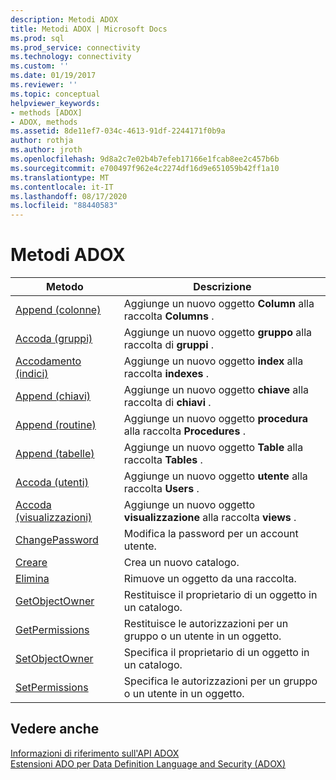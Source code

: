 ```yaml
---
description: Metodi ADOX
title: Metodi ADOX | Microsoft Docs
ms.prod: sql
ms.prod_service: connectivity
ms.technology: connectivity
ms.custom: ''
ms.date: 01/19/2017
ms.reviewer: ''
ms.topic: conceptual
helpviewer_keywords:
- methods [ADOX]
- ADOX, methods
ms.assetid: 8de11ef7-034c-4613-91df-2244171f0b9a
author: rothja
ms.author: jroth
ms.openlocfilehash: 9d8a2c7e02b4b7efeb17166e1fcab8ee2c457b6b
ms.sourcegitcommit: e700497f962e4c2274df16d9e651059b42ff1a10
ms.translationtype: MT
ms.contentlocale: it-IT
ms.lasthandoff: 08/17/2020
ms.locfileid: "88440583"
---
```

# <a name="adox-methods"></a>Metodi ADOX

|Metodo|Descrizione|  
|-|-|  
|[Append (colonne)](../../../ado/reference/adox-api/append-method-adox-columns.md)|Aggiunge un nuovo oggetto **Column** alla raccolta **Columns** .|  
|[Accoda (gruppi)](../../../ado/reference/adox-api/append-method-adox-groups.md)|Aggiunge un nuovo oggetto **gruppo** alla raccolta di **gruppi** .|  
|[Accodamento (indici)](../../../ado/reference/adox-api/append-method-adox-indexes.md)|Aggiunge un nuovo oggetto **index** alla raccolta **indexes** .|  
|[Append (chiavi)](../../../ado/reference/adox-api/append-method-adox-keys.md)|Aggiunge un nuovo oggetto **chiave** alla raccolta di **chiavi** .|  
|[Append (routine)](../../../ado/reference/adox-api/append-method-adox-procedures.md)|Aggiunge un nuovo oggetto **procedura** alla raccolta **Procedures** .|  
|[Append (tabelle)](../../../ado/reference/adox-api/append-method-adox-tables.md)|Aggiunge un nuovo oggetto **Table** alla raccolta **Tables** .|  
|[Accoda (utenti)](../../../ado/reference/adox-api/append-method-adox-users.md)|Aggiunge un nuovo oggetto **utente** alla raccolta **Users** .|  
|[Accoda (visualizzazioni)](../../../ado/reference/adox-api/append-method-adox-views.md)|Aggiunge un nuovo oggetto **visualizzazione** alla raccolta **views** .|  
|[ChangePassword](../../../ado/reference/adox-api/changepassword-method-adox.md)|Modifica la password per un account utente.|  
|[Creare](../../../ado/reference/adox-api/create-method-adox.md)|Crea un nuovo catalogo.|  
|[Elimina](../../../ado/reference/adox-api/delete-method-adox-collections.md)|Rimuove un oggetto da una raccolta.|  
|[GetObjectOwner](../../../ado/reference/adox-api/getobjectowner-method-adox.md)|Restituisce il proprietario di un oggetto in un catalogo.|  
|[GetPermissions](../../../ado/reference/adox-api/getpermissions-method-adox.md)|Restituisce le autorizzazioni per un gruppo o un utente in un oggetto.|  
|[SetObjectOwner](../../../ado/reference/adox-api/setobjectowner-method.md)|Specifica il proprietario di un oggetto in un catalogo.|  
|[SetPermissions](../../../ado/reference/adox-api/setpermissions-method-adox.md)|Specifica le autorizzazioni per un gruppo o un utente in un oggetto.|  
  
## <a name="see-also"></a>Vedere anche  
 [Informazioni di riferimento sull'API ADOX](../../../ado/reference/adox-api/adox-api-reference.md)   
 [Estensioni ADO per Data Definition Language and Security (ADOX)](../../../ado/guide/extensions/ado-extensions-for-data-definition-language-and-security-adox.md)
